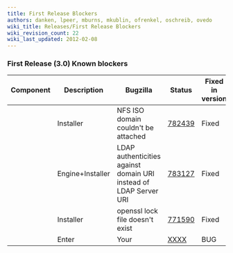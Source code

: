 ```yaml
---
title: First Release Blockers
authors: danken, lpeer, mburns, mkublin, ofrenkel, oschreib, ovedo
wiki_title: Releases/First Release Blockers
wiki_revision_count: 22
wiki_last_updated: 2012-02-08
---
```


### First Release (3.0) Known blockers

| Component          | Description                                                       | Bugzilla                                                     | Status | Fixed in version        |
|--------------------|-------------------------------------------------------------------|--------------------------------------------------------------|--------|-------------------------|
| | Installer        | NFS ISO domain couldn't be attached                               | [782439](https://bugzilla.redhat.com/show_bug.cgi?id=782439) | Fixed  | Merged into engine_3.0 |
| | Engine+Installer | LDAP authenticities against domain URI instead of LDAP Server URI | [783127](https://bugzilla.redhat.com/show_bug.cgi?id=783127) | Fixed  |                         |
| | Installer        | openssl lock file doesn't exist                                   | [771590](https://bugzilla.redhat.com/show_bug.cgi?id=771590) | Fixed  | Merged into engine_3.0 |
| | Enter            | Your                                                              | [XXXX](https://bugzilla.redhat.com/show_bug.cgi?id=XXXX)     | BUG    | HERE                    |
